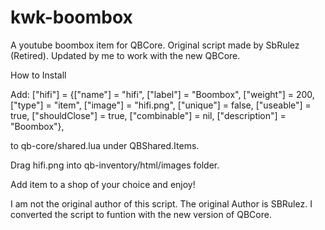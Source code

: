 # kwk-boombox
A youtube boombox item for QBCore. 
Original script made by SbRulez (Retired). Updated by me to work with the new QBCore.

How to Install

Add:
	["hifi"] 					 	 = {["name"] = "hifi", 			 	  	  		["label"] = "Boombox", 					["weight"] = 200, 		["type"] = "item", 		["image"] = "hifi.png", 				["unique"] = false, 	["useable"] = true, 	["shouldClose"] = true,   ["combinable"] = nil,   ["description"] = "Boombox"},

to qb-core/shared.lua under QBShared.Items.

Drag hifi.png into qb-inventory/html/images folder.

Add item to a shop of your choice and enjoy!

I am not the original author of this script. The original Author is SBRulez. I converted the script to funtion with the new version of QBCore.
